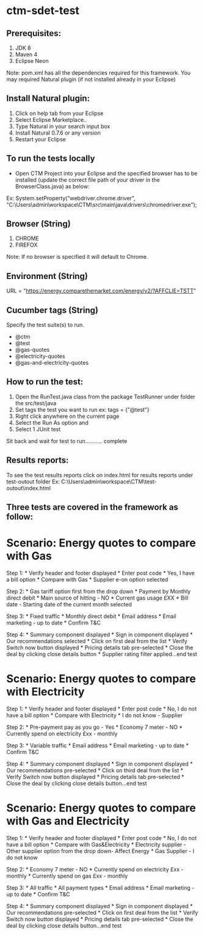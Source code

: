 # ctm-sdet-test

## Prerequisites:

1. JDK 8
2. Maven 4
3. Eclipse Neon 

Note: pom.xml has all the dependencies required for this framework. You may required Natural plugin (if not installed already in your Eclipse)

## Install Natural plugin:
1. Click on help tab from your Eclipse
2. Select Eclipse Marketplace..
3. Type Natural in your search input box 
4. Install Natural 0.7.6 or any version 
5. Restart your Eclipse  

## To run the tests locally  

* Open CTM Project into your Eclipse and the specified browser has to be installed (update the correct file path of your driver in the BrowserClass.java) as below:

Ex: System.setProperty("webdriver.chrome.driver", "C:\\Users\\admin\\workspace\\CTM\\src\\main\\java\\drivers\\chromedriver.exe");

## Browser (String)

1. CHROME
2. FIREFOX 

Note: If no browser is specified it will default to Chrome.

## Environment (String)

URL = "https://energy.comparethemarket.com/energy/v2/?AFFCLIE=TSTT"

## Cucumber tags (String)

Specify the test suite(s) to run.

* @ctm
* @test
* @gas-quotes
* @electricity-quotes
* @gas-and-electricity-quotes

## How to run the test:

1. Open the RunTest.java class from the package TestRunner under folder the src/test/java
2. Set tags the test you want to run ex: tags = {"@test"}
3. Right click anywhere on the current page 
4. Select the Run As option and 
5. Select 1 JUnit test 

Sit back and wait for test to run........... complete

## Results reports: 

 To see the test results reports click on index.html for results reports under test-outout folder 
 Ex: C:\Users\admin\workspace\CTM\test-outout\index.html

## Three tests are covered in the framework as follow:

# Scenario: Energy quotes to compare with Gas 
  Step 1:
	* Verify header and footer displayed
	* Enter post code 
	* Yes, I have a bill option
	* Compare with Gas 
	* Supplier e-on option selected
	
  Step 2:
    * Gas tariff option first from the drop down
	 * Payment by Monthly direct debit 
	 * Main source of hitting - NO
	 * Current gas usage £XX
	 * Bill date - Starting date of the current month selected
	  
  Step 3:
  	* Fixed traffic
  	* Monthly direct debit
  	* Email address 
  	* Email marketing - up to date 
  	* Confirm T&C
  	
  Step 4:
  	* Summary component displayed
  	* Sign in component displayed 
  	* Our recommendations selected
  	* Click on first deal from the list 
  	* Verify Switch now button displayed
  	* Pricing details tab pre-selected
  	* Close the deal by clicking close details button
  	* Supplier rating filter applied...end test
  	
# Scenario: Energy quotes to compare with Electricity
  Step 1:
	* Verify header and footer displayed
	* Enter post code 
	* No, I do not have a bill option
	* Compare with Electricity 
	* I do not know - Supplier 
	
  Step 2:
    * Pre-payment pay as you go - Yes
	 * Economy 7 meter - NO 
	 * Currently spend on electricity £xx - monthly

  Step 3:
  	* Variable traffic
  	* Email address
  	* Email marketing - up to date 
  	* Confirm T&C
  	
  Step 4:
  	* Summary component displayed
  	* Sign in component displayed 
  	* Our recommendations pre-selected
  	* Click on third deal from the list 
  	* Verify Switch now button displayed
  	* Pricing details tab pre-selected
  	* Close the deal by clicking close details button...end test
  	 	
#  Scenario: Energy quotes to compare with Gas and Electricity
  Step 1:
	* Verify header and footer displayed
	* Enter post code 
	* No, I do not have a bill option
	* Compare with Gas&Electricity 
	* Electricity supplier - Other supplier option from the drop down- Affect Energy
	* Gas Supplier - I do not know 
	
  Step 2:
	 * Economy 7 meter - NO 
	 * Currently spend on electricity £xx - monthly
	 * Currently spend on gas £xx - monthly

  Step 3:
  	* All traffic
  	* All payment types
  	* Email address
  	* Email marketing - up to date 
  	* Confirm T&C
  	
  Step 4:
  	* Summary component displayed
  	* Sign in component displayed 
  	* Our recommendations pre-selected
  	* Click on first deal from the list 
  	* Verify Switch now button displayed
  	* Pricing details tab pre-selected
  	* Close the deal by clicking close details button...end test


